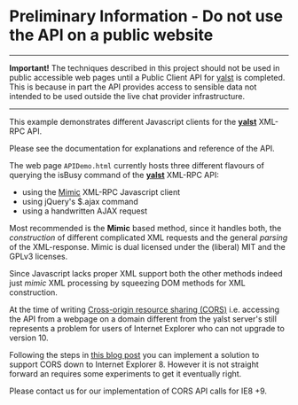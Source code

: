 # Preliminary Information - Do not use the API on a public website #

---

**Important!**
The techniques described in this project should not be used in public accessible web pages until a Public Client API for [yalst](http://yalst.de) is completed. This is because in part the API provides access to sensible data not intended to be used outside the live chat provider infrastructure.

---

This example demonstrates different Javascript clients for the **[yalst](http://yalst.de)** XML-RPC API.

Please see the documentation for explanations and reference of the API.

The web page `APIDemo.html` currently hosts three different flavours of querying the isBusy command of the **[yalst](http://yalst.de)** XML-RPC API:
  * using the [Mimic](http://mimic-xmlrpc.sourceforge.net) XML-RPC Javascript client
  * using jQuery's $.ajax command
  * using a handwritten AJAX request

Most recommended is the **Mimic** based method, since it handles both, the _construction_ of different complicated XML requests and the general _parsing_ of the XML-response. Mimic is dual licensed under the (liberal) MIT and the GPLv3 licenses.

Since Javascript lacks proper XML support both the other methods indeed just _mimic_ XML processing by squeezing DOM methods for XML construction.

At the time of writing [Cross-origin resource sharing (CORS)](http://en.wikipedia.org/wiki/Cross-origin_resource_sharing) i.e. accessing the API from a webpage on a domain different from the yalst server's still represents a problem for users of Internet Explorer who can not upgrade to version 10.

Following the steps in [this blog post](http://blogs.msdn.com/b/ieinternals/archive/2010/05/13/xdomainrequest-restrictions-limitations-and-workarounds.aspx) you can implement a solution to support CORS down to Internet Explorer 8. However it is not straight forward an requires some experiments to get it eventually right.

Please contact us for our implementation of CORS API calls for IE8 +9.